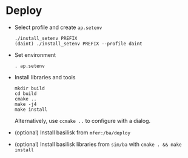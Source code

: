 # Deploy

*   Select profile and create `ap.setenv`

     ```
     ./install_setenv PREFIX
     (daint) ./install_setenv PREFIX --profile daint
     ```
*   Set environment

     ```
     . ap.setenv
     ```

*   Install libraries and tools

     ```
     mkdir build
     cd build
     cmake ..
     make -j4
     make install
     ```

     Alternatively, use `ccmake ..` to configure with a dialog.

*   (optional) Install basilisk from `mfer:/ba/deploy`
*   (optional) Install basilisk libraries from `sim/ba` with `cmake . && make install`
